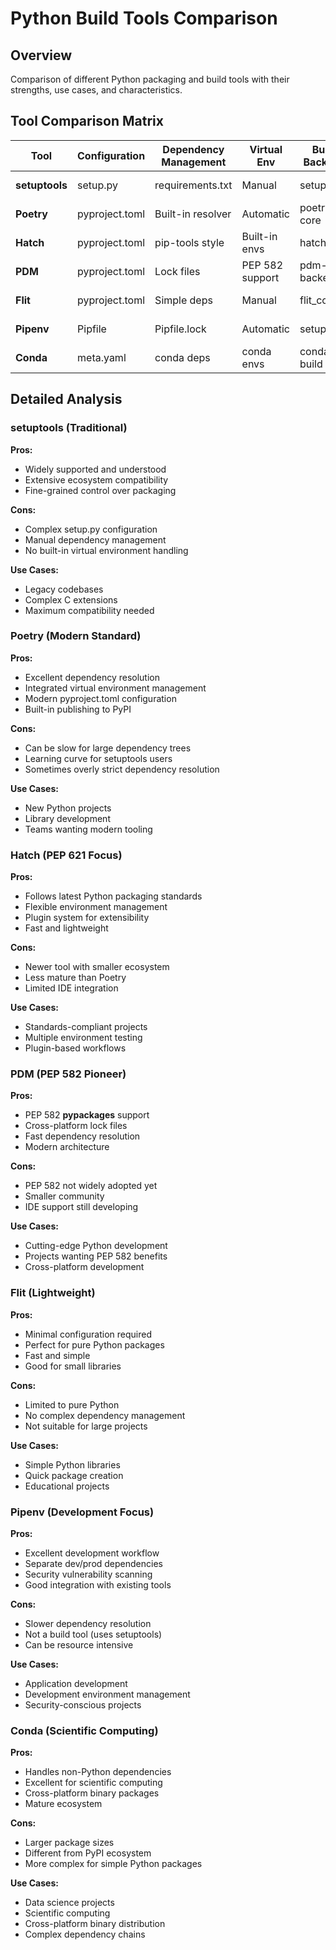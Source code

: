 # Python Build Tools Comparison

## Overview
Comparison of different Python packaging and build tools with their strengths, use cases, and characteristics.

## Tool Comparison Matrix

| Tool | Configuration | Dependency Management | Virtual Env | Build Backend | Best For |
|------|---------------|----------------------|-------------|---------------|----------|
| **setuptools** | setup.py | requirements.txt | Manual | setuptools | Legacy projects |
| **Poetry** | pyproject.toml | Built-in resolver | Automatic | poetry-core | Modern development |
| **Hatch** | pyproject.toml | pip-tools style | Built-in envs | hatchling | PEP 621 compliance |
| **PDM** | pyproject.toml | Lock files | PEP 582 support | pdm-backend | PEP 582 adoption |
| **Flit** | pyproject.toml | Simple deps | Manual | flit_core | Pure Python packages |
| **Pipenv** | Pipfile | Pipfile.lock | Automatic | setuptools | Development workflow |
| **Conda** | meta.yaml | conda deps | conda envs | conda-build | Scientific computing |

## Detailed Analysis

### setuptools (Traditional)
**Pros:**
- Widely supported and understood
- Extensive ecosystem compatibility
- Fine-grained control over packaging

**Cons:**
- Complex setup.py configuration
- Manual dependency management
- No built-in virtual environment handling

**Use Cases:**
- Legacy codebases
- Complex C extensions
- Maximum compatibility needed

### Poetry (Modern Standard)
**Pros:**
- Excellent dependency resolution
- Integrated virtual environment management
- Modern pyproject.toml configuration
- Built-in publishing to PyPI

**Cons:**
- Can be slow for large dependency trees
- Learning curve for setuptools users
- Sometimes overly strict dependency resolution

**Use Cases:**
- New Python projects
- Library development
- Teams wanting modern tooling

### Hatch (PEP 621 Focus)
**Pros:**
- Follows latest Python packaging standards
- Flexible environment management
- Plugin system for extensibility
- Fast and lightweight

**Cons:**
- Newer tool with smaller ecosystem
- Less mature than Poetry
- Limited IDE integration

**Use Cases:**
- Standards-compliant projects
- Multiple environment testing
- Plugin-based workflows

### PDM (PEP 582 Pioneer)
**Pros:**
- PEP 582 __pypackages__ support
- Cross-platform lock files
- Fast dependency resolution
- Modern architecture

**Cons:**
- PEP 582 not widely adopted yet
- Smaller community
- IDE support still developing

**Use Cases:**
- Cutting-edge Python development
- Projects wanting PEP 582 benefits
- Cross-platform development

### Flit (Lightweight)
**Pros:**
- Minimal configuration required
- Perfect for pure Python packages
- Fast and simple
- Good for small libraries

**Cons:**
- Limited to pure Python
- No complex dependency management
- Not suitable for large projects

**Use Cases:**
- Simple Python libraries
- Quick package creation
- Educational projects

### Pipenv (Development Focus)
**Pros:**
- Excellent development workflow
- Separate dev/prod dependencies
- Security vulnerability scanning
- Good integration with existing tools

**Cons:**
- Slower dependency resolution
- Not a build tool (uses setuptools)
- Can be resource intensive

**Use Cases:**
- Application development
- Development environment management
- Security-conscious projects

### Conda (Scientific Computing)
**Pros:**
- Handles non-Python dependencies
- Excellent for scientific computing
- Cross-platform binary packages
- Mature ecosystem

**Cons:**
- Larger package sizes
- Different from PyPI ecosystem
- More complex for simple Python packages

**Use Cases:**
- Data science projects
- Scientific computing
- Cross-platform binary distribution
- Complex dependency chains